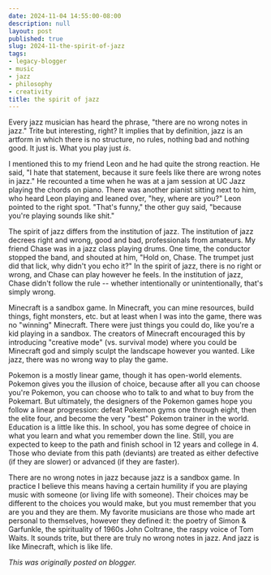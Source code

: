 ```yaml
---
date: 2024-11-04 14:55:00-08:00
description: null
layout: post
published: true
slug: 2024-11-the-spirit-of-jazz
tags:
- legacy-blogger
- music
- jazz
- philosophy
- creativity
title: the spirit of jazz
---
```




Every jazz musician has heard the phrase, "there are no wrong notes in jazz." Trite but interesting, right? It implies that by definition, jazz is an artform in which there is no structure, no rules, nothing bad and nothing good. It just is. What you play just *is*.   
  
I mentioned this to my friend Leon and he had quite the strong reaction. He said, "I hate that statement, because it sure feels like there are wrong notes in jazz." He recounted a time when he was at a jam session at UC Jazz playing the chords on piano. There was another pianist sitting next to him, who heard Leon playing and leaned over, "hey, where are you?" Leon pointed to the right spot. "That's funny," the other guy said, "because you're playing sounds like shit."  
  
The spirit of jazz differs from the institution of jazz. The institution of jazz decrees right and wrong, good and bad, professionals from amateurs. My friend Chase was in a jazz class playing drums. One time, the conductor stopped the band, and shouted at him, "Hold on, Chase. The trumpet just did that lick, why didn't you echo it?" In the spirit of jazz, there is no right or wrong, and Chase can play however he feels. In the institution of jazz, Chase didn't follow the rule -- whether intentionally or unintentionally, that's simply wrong.  
  
Minecraft is a sandbox game. In Minecraft, you can mine resources, build things, fight monsters, etc. but at least when I was into the game, there was no "winning" Minecraft. There were just things you could do, like you're a kid playing in a sandbox. The creators of Minecraft encouraged this by introducing "creative mode" (vs. survival mode) where you could be Minecraft god and simply sculpt the landscape however you wanted. Like jazz, there was no wrong way to play the game.   
  
Pokemon is a mostly linear game, though it has open-world elements. Pokemon gives you the illusion of choice, because after all you can choose you're Pokemon, you can choose who to talk to and what to buy from the Pokemart. But ultimately, the designers of the Pokemon games hope you follow a linear progression: defeat Pokemon gyms one through eight, then the elite four, and become the very "best" Pokemon trainer in the world. Education is a little like this. In school, you has some degree of choice in what you learn and what you remember down the line. Still, you are expected to keep to the path and finish school in 12 years and college in 4. Those who deviate from this path (deviants) are treated as either defective (if they are slower) or advanced (if they are faster).   
  
There are no wrong notes in jazz because jazz is a sandbox game. In practice I believe this means having a certain humility if you are playing music with someone (or living life with someone). Their choices may be different to the choices you would make, but you must remember that you are you and they are them. My favorite musicians are those who made art personal to themselves, however they defined it: the poetry of Simon & Garfunkle, the spirituality of 1960s John Coltrane, the raspy voice of Tom Waits. It sounds trite, but there are truly no wrong notes in jazz. And jazz is like Minecraft, which is like life.

*This was originally posted on blogger.*
